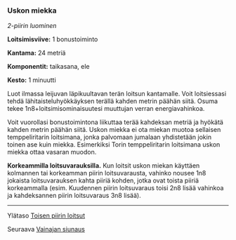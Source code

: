 ### Uskon miekka

*2-piirin luominen*

**Loitsimisviive:** 1 bonustoiminto

**Kantama:** 24 metriä

**Komponentit:** taikasana, ele

**Kesto:** 1 minuutti

Luot ilmassa leijuvan läpikuultavan terän loitsun kantamalle. Voit loitsiessasi tehdä lähitaisteluhyökkäyksen terällä kahden metrin päähän siitä. Osuma tekee 1n8+loitsimisominaisuutesi muuttujan verran energiavahinkoa.

Voit vuorollasi bonustoimintona liikuttaa terää kahdeksan metriä ja hyökätä kahden metrin päähän siitä. Uskon miekka ei ota miekan muotoa sellaisen temppeliritarin loitsimana, jonka palvomaan jumalaan yhdistetään jokin toinen ase kuin miekka. Esimerkiksi Torin temppeliritarin loitsimana uskon miekka ottaa vasaran muodon.

**Korkeammilla loitsuvarauksilla.** Kun loitsit uskon miekan käyttäen kolmannen tai korkeamman piirin loitsuvarausta, vahinko nousee 1n8 jokaista loitsuvarauksen kahta piiriä kohden, jotka ovat toista piiriä korkeammalla (esim. Kuudennen piirin loitsuvaraus toisi 2n8 lisää vahinkoa ja kahdeksannen piirin loitsuvaraus 3n8 lisää).

----

Ylätaso [Toisen piirin loitsut](2_piirin_loitsut.md)

Seuraava [Vainajan siunaus](Vainajan_siunaus.md)
